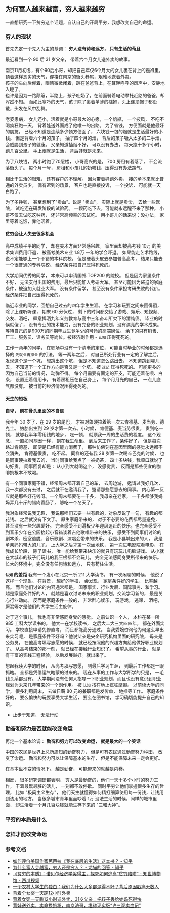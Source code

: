 ## 为何富人越来越富，穷人越来越穷

一直想研究一下贫穷这个话题，自认自己的开局平穷，我想改变自己的命运。

### 穷人的现状

首先先定一个先入为主的基调： **穷人没有诗和远方， 只有生活的苟且**

最近看到一个 90 后 31 岁父亲， 带着六个月女儿送外卖的故事。 

南京11月初冬，有个90后小哥，却把自己年仅6个月大的女儿裹在背上的襁褓里，顶着这样恶劣的天气，穿梭在南京的街头巷尾，艰难地送着外卖。                   
孩子的头向后仰着，眼睛微微闭着，趴在爸爸背上，在耳畔呼呼的风声中，安静地入睡了。                
也许是因为一路颠簸，半路上，孩子吐奶了，在前面骑着电动摩托赶路的爸爸，却浑然不知。
而如此寒冷的天气，孩子除了裹着单薄的襁褓，头上连顶帽子都没戴，头发在风中乱舞。                     

老婆患病， 女儿还小，活着就是小哥最大的心愿，一个奶瓶， 一个披风， 不吃不喝疯狂跑一天， 背着娃送外面成了他唯一的出路。
为了省钱， 方便面就是他最好的朋友， 已经不知道是连续多少顿方便面了， 六块钱一包的烟就是生活最好的小钱。
但是背着六个月的孩子， 抽了四个月的烟， 背后的孩子吸入太多的二手烟， 会威胁到孩子的健康。 
父亲知道抽烟不好， 可以没有办法， 每天跑十多个小时， 跑几百公里。 手上烟就是生活， 背后娃就是未来。

为了八块钱， 两小时跑了70层楼， 小哥高兴的是， 700 房租有着落了， 不会流落街头了。
每个月一号， 房租和小孩儿的奶粉钱，压得没有办法踹气。

相比于生活的艰难， 还有客户的不理解。 因为带着娃跑外卖， 接的单本来就比普通的外卖员少， 
偶有迟到的场景， 客户也是直接投诉， 一个投诉， 可能就一天白跑了。

为了多挣钱， 甚至想到了"卖血"。说是 "卖血"， 实际上就是卖命， 去给一些医院， 试吃还在研发阶段的试验药。
一颗药吃下去，可能就永远醒不来了那种。
小哥不仅去试吃这种药， 还非常高频率的去试吃。 用小哥儿的话来说：没办法， 家里等着吃饭，靠他活着。 


#### 贫穷会让人失去很多机会
高中成绩平平的同学， 却在美术方面非常感兴趣。 家里面却被高考钱 10万 的美术集训费用吓退， 被高考美术专业 1.8万 一年的学会吓退。
如果能走艺术路线，说不定能够上一个不错的本科院校， 但是硬着头皮去参加普高高考， 结果只能去一个很普通的专科院校。 经济条件把自己压得死死的。

大学期间优秀的同学， 本来可以申请国外 TOP200 的院校。 但是因为家里条件不好， 无法支付出国的费用，最后只能加入考研大军。
甚至可能因为窘迫的家庭条件，被迫加入就业大军。 没有条件留学， 甚至没有条件承担考研失败的代价。经济条件把自己压得死死的。

临近毕业的同学，回想自己过去的四年学生生涯。 在学习和玩耍之间来回徘徊， 除了上课听听课， 期末 60 分保过， 
剩下的时间都交给了游戏、娱乐、短视频、交友、酒吧， 肆意挥洒九年义务教育与高中三年奋斗所欠下的清纯债。
毕业的时候就傻了， 没有专业的技术能力，没有完备的职业规划，没有漂亮的学术成果。 等待自己的是900万的同期毕业生竞争少的可怜的高端岗位。
余下的只有销售、厂工、服务员、话务员等岗位。被经济副作用 - `认知` 压得死死的。

工作一两年的同学， 在职场中没有一个清晰的定位， 可能当时毕业的时候都是选择的 `先就业再择业` 的打法。 
等一两年之后， 对自己所处行业有一定的了解之后， 发现这个是一个坑， 想跳出这个坑， 
但是不知道怎么跳出去， 不知道跳到哪儿去， 不知道下一个工作方向是否又是一个坑。 被 `迷茫` 压得死死的。
可能更多的因为自己当前的情况， 动弹不得。 每个月需要有固定的开支，可能还着花呗、白条， 设置还着信用卡， 有着房租压在自己身上，
每个月月光的自己， 一点儿底气都没有。 被当前的经济情况压得死死的。


#### 天生的短板
**自卑， 刻在骨头里面的不自信**

我今年 30 岁了，在 29 岁的尾巴， 才被对象硬拉着第一次去肯德基、麦当劳、德克士。
娘胎出生到 29 岁才第一次去。小时候， 肯德基、麦当劳很贵， 贵到吃一顿， 就够我半年零用钱的地步， 吃一顿， 就顶我一周的生活费的程度。
这个观念， 一直如同基因一样， 刻在我生命里。 到后来工作了，条件好了， 但是每次路过肯德基， 即便是已经有能力消费了， 
那种仿佛刻在基因里面的感觉永远都不会消失， 肯德基很贵， 吃不起。
同样的还有我 28 岁第一次喝辛巴克的时候， 也是同事硬拉着我去的， 当时同事给我点了一被奶茶， 四十多块钱，我顺口就说了句好贵。 
同事回复却是： 从小到大就喝这个， 没感觉贵， 反而是那些便宜的咖啡奶根本不敢喝。

有一个同事家庭不错，经常周末都开着自己的车， 去周边游， 邀请过我好几次， 我一次都没有去过， 之后就不在邀请我了， 邀请那些愿意去的同事。
内心第一反应就是那些好花钱呀。一个周末都要花一千多， 我母亲在老家， 一千多都够我妈妈弄几十斤的腊肉香肠了， 够吃一个冬天了。

我对象经常说我无趣， 我说那咱们去耍一些有趣的，对象反说了一句， 有趣的都花钱。 之后就没有下文了。 
原生家庭带来的， 对于不必要的花费都尽量避免， 甚至没有一些兴趣爱好。 
完全感受不到滑板少年迎风追赶的快乐，也完全感受不到音乐少年在公园抬起小音箱谈着吉他歌唱带来的快乐， 
感受不到同事们讨论的剧本杀、密室逃脱、音乐歌剧、演唱会带来的快乐。
我是小县城出来的人， 我是单亲妈妈带大的儿子。 上大学之后才第一次坐地铁， 第一次进电影院看电影， 
在我成长阶段， 除了读书， 唯一能给我带来快乐的就只有玩玩儿电脑游戏。 从小就在大城市的孩子们玩儿的我压根都不会玩儿， 完全无法感同身受所带来的快乐。
长大的环境中，完全没有任何诗和远方， 只有苟住生活。


**`认知` 的差距**
我有一个发小在北京一所 211 大学读书， 有一次闲聊的时候， 他说了这样一个现象。 
在背景， 越好的学校， 会发现， 家庭条件好的学生， 比率越高。
而且他们讨论的内容通常都是， 国家事实、行业发展、国际事务、和学习。 
越是家庭条件好的人， 就越是喜欢讨论未来的职业规划，交流学习新的， 最是关心行业动向。
反而是家庭条件一般的， 非常醉心娱乐， 玩游戏， 逃课， 酒吧， 厮混等才是他们的大学生活主旋律。

对于这个事儿， 我也有非常感同身受的感觉。 之前认识一个人， 本科在某一所 985 工科大学读书的。 他大一在学校读书， 之后大二大三大四四年， 都在外面实习。
学校直接申请免修直考， 而且都能高分通过。 当我委婉咨询他为何这么早出来实习呢， 是家庭条件不好吗？他说父亲是央企研究机构里面的研究院， 母亲是公务员，
在他高考填写志愿的时候， 就已经按照他的兴趣方向给他做好职业规划了。 从高考结束的那一刻， 就已经在接触行业知识了。
希望从事的行业， 就是有丰富的实践工程经验， 以后发展越好。就出来了。

想起我读大学的时候， 从高考填写志愿， 到最后学习生涯， 到最后工作都是一眼抓瞎。 全都是凭借运气瞎蒙的过来的。
现在从事的工作与大学所学的只是， 一毛钱关系都没有。 大学期间没有任何人指导一下职业规划，而且也没有意识到职业规划为未来几年带来的一个副作用。 
被 `认知` 按在地上疯狂摩擦。 以前读大学的同学， 很多利用周末， 去做日薪 80 元的兼职都是发传单， 地推等工作。 
家庭条件好的， 要么愉快的玩耍享受大学生活， 要么在图书馆， 学习确切能提升自己的知识。



- 止步于知道， 无法行动




### 勤奋和努力是否就能改变命运
再定一个基本论调： **勤奋和努力可以改变命运， 就是最大的一个笑话**

中国的农民是世界上总所周知的勤奋努力， 但是可有农民通过勤奋努力种田， 改变了命运。 
勤奋和努力可以让保障基本的生存， 但是不能保障未来一定会更好。

在基本盘不变的情况下。 越是勤奋， 可能带来的就越是内卷。

相反， 很多研究调研都表明， 穷人是最勤奋的，他们一天十多个小时的努力工作， 干着最累最脏的活儿， 一刻都不敢停歇。
同时平穷让他们掌握很多生存的哲理， 比如 "极简主义生存"， 他们天生就懂得如何精打细算使用每一份钱，让钱用到该用的地方。
当很多城市青年里面吵着 1万 没法生活的时候，同样的城市里面， 却生活着一个月几百块钱就能生存下来的 "三和大神"。


### 平穷的本质是什么


### 怎样才能改变命运



### 参考文档
- [如何评价美国作家芭芭拉《我在底层的生活》这本书？ - 知乎](https://www.zhihu.com/question/55016017/answer/950310599)
- [为什么富人会越富，穷人还是穷人？ - 龙猫的回答 - 知乎](https://www.zhihu.com/question/275582746/answer/612397320)
- [《贫穷的本质》：诺贝尔经济学奖得主，探究如何逃离“贫穷陷阱” - 知世博物馆 - 西瓜视频](https://www.ixigua.com/7014525020043117086)
- [一个农村大学生的独白：我们为什么大多都混得不好？背后原因戳痛无数人](https://www.toutiao.com/i7050809041538253348)
- [背着个女婴一天跑12小时外卖](https://www.zhihu.com/zvideo/1444711353928347648)
- [背着女婴一天跑12小时送外卖，31岁父亲：把孩子丢给她妈死得快](https://www.163.com/dy/article/GPE45V0I05522S1B.html)
- [背娃送外卖，卖命换奶粉，南京涛哥，堪称现实版“许三观卖血记”](https://www.ixigua.com/6999526650505495054)

